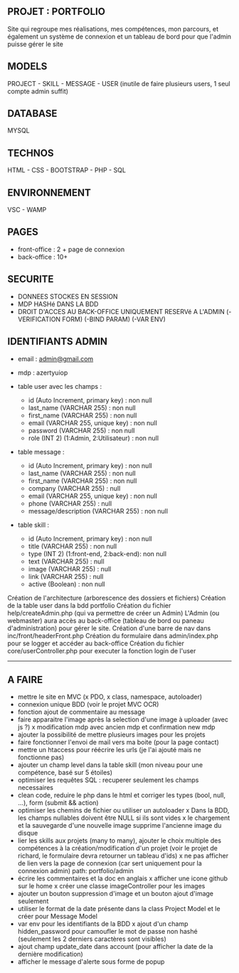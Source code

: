 ## PROJET : PORTFOLIO
Site qui regroupe mes réalisations, mes compétences, mon parcours, et également un système de connexion et un tableau de bord pour que l'admin puisse gérer le site

## MODELS
PROJECT - SKILL - MESSAGE - USER (inutile de faire plusieurs users, 1 seul compte admin suffit)

## DATABASE
MYSQL

## TECHNOS
HTML - CSS - BOOTSTRAP - PHP - SQL

## ENVIRONNEMENT
VSC - WAMP

## PAGES
- front-office : 2 + page de connexion
- back-office : 10+

## SECURITE
- DONNEES STOCKES EN SESSION
- MDP HASHé DANS LA BDD
- DROIT D'ACCES AU BACK-OFFICE UNIQUEMENT RESERVé A L'ADMIN
(-VERIFICATION FORM)
(-BIND PARAM)
(-VAR ENV)

## IDENTIFIANTS ADMIN
- email : admin@gmail.com
- mdp : azertyuiop

- table user avec les champs :
    - id (Auto Increment, primary key)      : non null
    - last_name (VARCHAR 255)               : non null
    - first_name (VARCHAR 255)              : non null
    - email (VARCHAR 255, unique key)       : non null
    - password (VARCHAR 255)                : non null
    - role (INT 2) (1:Admin, 2:Utilisateur) : non null

- table message :
    - id (Auto Increment, primary key)      : non null
    - last_name (VARCHAR 255)               : non null
    - first_name (VARCHAR 255)              : non null
    - company (VARCHAR 255)                 : null
    - email (VARCHAR 255, unique key)       : non null
    - phone (VARCHAR 255)                   : null
    - message/description (VARCHAR 255)     : non null

- table skill :
    - id (Auto Increment, primary key)      : non null
    - title (VARCHAR 255)                   : non null
    - type (INT 2) (1:front-end, 2:back-end): non null
    - text (VARCHAR 255)                    : null
    - image (VARCHAR 255)                   : null
    - link (VARCHAR 255)                    : null
    - active (Boolean)                      : non null

Création de l'architecture (arborescence des dossiers et fichiers)
Création de la table user dans la bdd portfolio
Création du fichier help/createAdmin.php (qui va permettre de créer un Admin)
L'Admin (ou webmaster) aura accès au back-office (tableau de bord ou paneau d'administration) pour gérer le site.
Création d'une barre de nav dans inc/front/headerFront.php
Création du formulaire dans admin/index.php pour se logger et accéder au back-office
Création du fichier core/userController.php pour executer la fonction login de l'user

____________________________________

## A FAIRE
- mettre le site en MVC (x PDO, x class, namespace, autoloader)
- connexion unique BDD (voir le projet MVC OCR)
- fonction ajout de commentaire au message
- faire apparaitre l'image après la selection d'une image à uploader (avec js ?)
x modification mdp avec ancien mdp et confirmation new mdp
- ajouter la possibilité de mettre plusieurs images pour les projets
- faire fonctionner l'envoi de mail vers ma boite (pour la page contact)
- mettre un htaccess pour réécrire les urls (je l'ai ajouté mais ne fonctionne pas)
- ajouter un champ level dans la table skill (mon niveau pour une compétence, basé sur 5 étoiles)
- optimiser les requêtes SQL : recuperer seulement les champs necessaires
- clean code, reduire le php dans le html et corriger les types (bool, null, ...), form (submit && action)
- optimiser les chemins de fichier ou utiliser un autoloader
x Dans la BDD, les champs nullables doivent être NULL si ils sont vides
x le chargement et la sauvegarde d'une nouvelle image supprime l'ancienne image du disque
- lier les skills aux projets (many to many), ajouter le choix multiple des compétences à la création/modification d'un projet (voir le projet de richard, le formulaire devra retourner un tableau d'ids)
x ne pas afficher de lien vers la page de connexion (car sert uniquement pour la connexion admin) path: portfolio/admin
- écrire les commentaires et la doc en anglais
x afficher une icone github sur le home
x créer une classe imageController pour les images
- ajouter un bouton suppression d'image et un bouton ajout d'image seulement
- utiliser le format de la date présente dans la class Project Model et le créer pour Message Model
- var env pour les identifiants de la BDD
x ajout d'un champ hidden_password pour camoufler le mot de passe non hashé (seulement les 2 derniers caractères sont visibles)
- ajout champ update_date dans account (pour afficher la date de la dernière modification)
- afficher le message d'alerte sous forme de popup